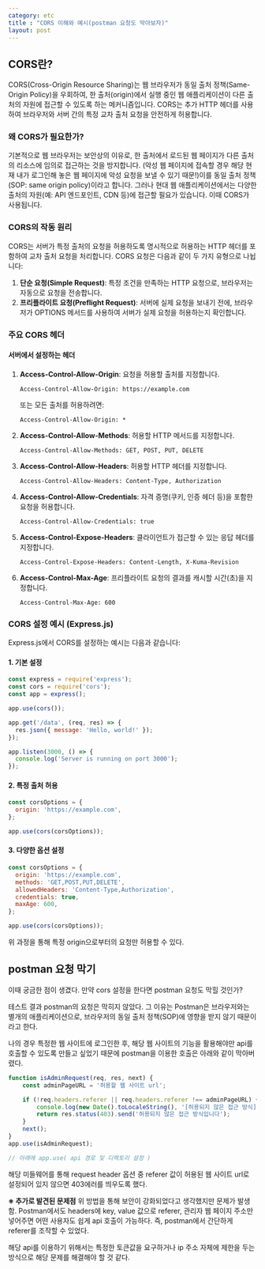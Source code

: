 ```yaml
---
category: etc
title : "CORS 이해와 예시(postman 요청도 막아보자)"
layout: post
---
```


## CORS란?

CORS(Cross-Origin Resource Sharing)는 웹 브라우저가 동일 출처 정책(Same-Origin Policy)을 우회하여, 한 출처(origin)에서 실행 중인 웹 애플리케이션이 다른 출처의 자원에 접근할 수 있도록 하는 메커니즘입니다. CORS는 추가 HTTP 헤더를 사용하여 브라우저와 서버 간의 특정 교차 출처 요청을 안전하게 허용합니다.

### 왜 CORS가 필요한가?

기본적으로 웹 브라우저는 보안상의 이유로, 한 출처에서 로드된 웹 페이지가 다른 출처의 리소스에 임의로 접근하는 것을 방지합니다. (악성 웹 페이지에 접속할 경우 해당 현재 내가 로그인해 놓은 웹 페이지에 악성 요청을 보낼 수 있기 때문!)이를 동일 출처 정책(SOP: same origin policy)이라고 합니다. 그러나 현대 웹 애플리케이션에서는 다양한 출처의 자원(예: API 엔드포인트, CDN 등)에 접근할 필요가 있습니다. 이때 CORS가 사용됩니다.

### CORS의 작동 원리

CORS는 서버가 특정 출처의 요청을 허용하도록 명시적으로 허용하는 HTTP 헤더를 포함하여 교차 출처 요청을 처리합니다. CORS 요청은 다음과 같이 두 가지 유형으로 나뉩니다:

1. **단순 요청(Simple Request)**: 특정 조건을 만족하는 HTTP 요청으로, 브라우저는 자동으로 요청을 전송합니다.
2. **프리플라이트 요청(Preflight Request)**: 서버에 실제 요청을 보내기 전에, 브라우저가 OPTIONS 메서드를 사용하여 서버가 실제 요청을 허용하는지 확인합니다.

### 주요 CORS 헤더

#### 서버에서 설정하는 헤더

1. **Access-Control-Allow-Origin**: 요청을 허용할 출처를 지정합니다.
   ```http
   Access-Control-Allow-Origin: https://example.com
   ```
   또는 모든 출처를 허용하려면:
   ```http
   Access-Control-Allow-Origin: *
   ```

2. **Access-Control-Allow-Methods**: 허용할 HTTP 메서드를 지정합니다.
   ```http
   Access-Control-Allow-Methods: GET, POST, PUT, DELETE
   ```

3. **Access-Control-Allow-Headers**: 허용할 HTTP 헤더를 지정합니다.
   ```http
   Access-Control-Allow-Headers: Content-Type, Authorization
   ```

4. **Access-Control-Allow-Credentials**: 자격 증명(쿠키, 인증 헤더 등)을 포함한 요청을 허용합니다.
   ```http
   Access-Control-Allow-Credentials: true
   ```

5. **Access-Control-Expose-Headers**: 클라이언트가 접근할 수 있는 응답 헤더를 지정합니다.
   ```http
   Access-Control-Expose-Headers: Content-Length, X-Kuma-Revision
   ```

6. **Access-Control-Max-Age**: 프리플라이트 요청의 결과를 캐시할 시간(초)을 지정합니다.
   ```http
   Access-Control-Max-Age: 600
   ```

### CORS 설정 예시 (Express.js)

Express.js에서 CORS를 설정하는 예시는 다음과 같습니다:

#### 1. 기본 설정

```javascript
const express = require('express');
const cors = require('cors');
const app = express();

app.use(cors());

app.get('/data', (req, res) => {
  res.json({ message: 'Hello, world!' });
});

app.listen(3000, () => {
  console.log('Server is running on port 3000');
});
```

#### 2. 특정 출처 허용

```javascript
const corsOptions = {
  origin: 'https://example.com',
};

app.use(cors(corsOptions));
```

#### 3. 다양한 옵션 설정

```javascript
const corsOptions = {
  origin: 'https://example.com',
  methods: 'GET,POST,PUT,DELETE',
  allowedHeaders: 'Content-Type,Authorization',
  credentials: true,
  maxAge: 600,
};

app.use(cors(corsOptions));
```


위 과정을 통해 특정 origin으로부터의 요청만 허용할 수 있다.

## postman 요청 막기

이때 궁금한 점이 생겼다. 만약 cors 설정을 한다면 postman 요청도 막힐 것인가?

테스트 결과 postman의 요청은 막히지 않았다. 그 이유는 Postman은 브라우저와는 별개의 애플리케이션으로, 브라우저의 동일 출처 정책(SOP)에 영향을 받지 않기 때문이라고 한다.



나의 경우 특정한 웹 사이트에 로그인한 후, 해당 웹 사이트의 기능을 활용해야만 api를 호출할 수 있도록 만들고 싶었기 때문에 postman을 이용한 호출은 아래와 같이 막아버렸다.

```javascript
function isAdminRequest(req, res, next) {
    const adminPageURL = '허용할 웹 사이트 url';

    if (!req.headers.referer || req.headers.referer !== adminPageURL) {
        console.log(new Date().toLocaleString(), '[허용되지 않은 접근 방식] req.headers.referer : ', req.headers.referer);
        return res.status(403).send('허용되지 않은 접근 방식입니다');
    }
    next();
}
app.use(isAdminRequest);

// 아래에 app.use( api 경로 및 디렉토리 설정 )
```


해당 미들웨어를 통해 request header 옵션 중 referer 값이 허용된 웹 사이트 url로 설정되어 있지 않으면 403에러를 띄우도록 했다.


**※ 추가로 발견된 문제점**
위 방법을 통해 보안이 강화되었다고 생각했지만 문제가 발생함. Postman에서도 headers에 key, value 값으로 referer, 관리자 웹 페이지 주소만 넣어주면 어떤 사용자도 쉽게 api 호출이 가능하다.
즉, postman에서 간단하게 referer를 조작할 수 있었다. 


해당 api를 이용하기 위해서는 특정한 토큰값을 요구하거나 ip 주소 자체에 제한을 두는 방식으로 해당 문제를 해결해야 할 것 같다.